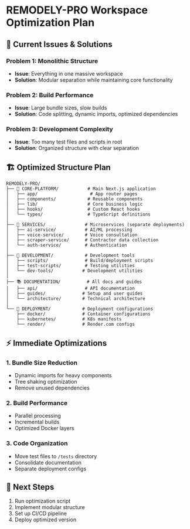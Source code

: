 # REMODELY-PRO Workspace Optimization Plan

## 🎯 Current Issues & Solutions

### **Problem 1: Monolithic Structure**
- **Issue**: Everything in one massive workspace
- **Solution**: Modular separation while maintaining core functionality

### **Problem 2: Build Performance**
- **Issue**: Large bundle sizes, slow builds
- **Solution**: Code splitting, dynamic imports, optimized dependencies

### **Problem 3: Development Complexity**
- **Issue**: Too many test files and scripts in root
- **Solution**: Organized structure with clear separation

## 🏗️ **Optimized Structure Plan**

```
REMODELY-PRO/
├── 📱 CORE-PLATFORM/           # Main Next.js application
│   ├── app/                    # App router pages
│   ├── components/            # Reusable components
│   ├── lib/                   # Core business logic
│   ├── hooks/                 # Custom React hooks
│   └── types/                 # TypeScript definitions
│
├── 🔧 SERVICES/               # Microservices (separate deployments)
│   ├── ai-service/           # AI/ML processing
│   ├── voice-service/        # Voice consultation
│   ├── scraper-service/      # Contractor data collection
│   └── auth-service/         # Authentication
│
├── 🧪 DEVELOPMENT/            # Development tools
│   ├── scripts/              # Build/deployment scripts
│   ├── test-scripts/         # Testing utilities
│   └── dev-tools/           # Development utilities
│
├── 📚 DOCUMENTATION/          # All docs and guides
│   ├── api/                  # API documentation
│   ├── guides/              # Setup and user guides
│   └── architecture/        # Technical architecture
│
└── 🚀 DEPLOYMENT/            # Deployment configurations
    ├── docker/              # Container configurations
    ├── kubernetes/          # K8s manifests
    └── render/              # Render.com configs
```

## ⚡ **Immediate Optimizations**

### **1. Bundle Size Reduction**
- Dynamic imports for heavy components
- Tree shaking optimization
- Remove unused dependencies

### **2. Build Performance**
- Parallel processing
- Incremental builds
- Optimized Docker layers

### **3. Code Organization**
- Move test files to `/tests` directory
- Consolidate documentation
- Separate deployment configs

## 🎯 **Next Steps**
1. Run optimization script
2. Implement modular structure
3. Set up CI/CD pipeline
4. Deploy optimized version
